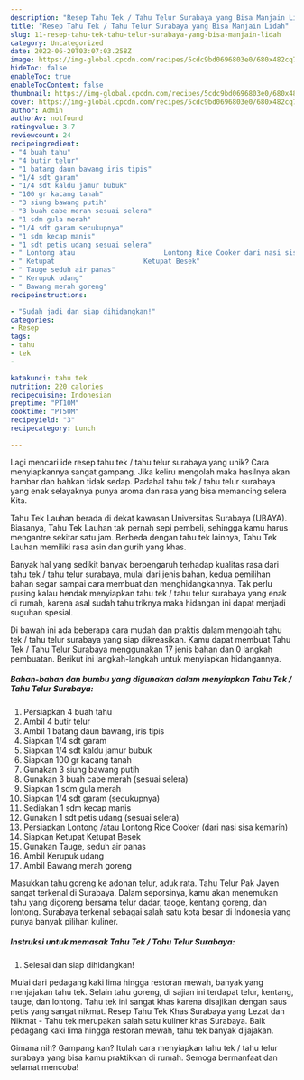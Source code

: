 ```yaml
---
description: "Resep Tahu Tek / Tahu Telur Surabaya yang Bisa Manjain Lidah"
title: "Resep Tahu Tek / Tahu Telur Surabaya yang Bisa Manjain Lidah"
slug: 11-resep-tahu-tek-tahu-telur-surabaya-yang-bisa-manjain-lidah
category: Uncategorized
date: 2022-06-20T03:07:03.258Z
image: https://img-global.cpcdn.com/recipes/5cdc9bd0696803e0/680x482cq70/tahu-tek-tahu-telur-surabaya-foto-resep-utama.jpg
hideToc: false
enableToc: true
enableTocContent: false
thumbnail: https://img-global.cpcdn.com/recipes/5cdc9bd0696803e0/680x482cq70/tahu-tek-tahu-telur-surabaya-foto-resep-utama.jpg
cover: https://img-global.cpcdn.com/recipes/5cdc9bd0696803e0/680x482cq70/tahu-tek-tahu-telur-surabaya-foto-resep-utama.jpg
author: Admin
authorAv: notfound
ratingvalue: 3.7
reviewcount: 24
recipeingredient:
- "4 buah tahu"
- "4 butir telur"
- "1 batang daun bawang iris tipis"
- "1/4 sdt garam"
- "1/4 sdt kaldu jamur bubuk"
- "100 gr kacang tanah"
- "3 siung bawang putih"
- "3 buah cabe merah sesuai selera"
- "1 sdm gula merah"
- "1/4 sdt garam secukupnya"
- "1 sdm kecap manis"
- "1 sdt petis udang sesuai selera"
- " Lontong atau                      Lontong Rice Cooker dari nasi sisa kemarin"
- " Ketupat                      Ketupat Besek"
- " Tauge seduh air panas"
- " Kerupuk udang"
- " Bawang merah goreng"
recipeinstructions:

- "Sudah jadi dan siap dihidangkan!"
categories:
- Resep
tags:
- tahu
- tek
- 

katakunci: tahu tek  
nutrition: 220 calories
recipecuisine: Indonesian
preptime: "PT10M"
cooktime: "PT50M"
recipeyield: "3"
recipecategory: Lunch

---
```





Lagi mencari ide resep tahu tek / tahu telur surabaya yang unik? Cara menyiapkannya sangat gampang. Jika keliru mengolah maka hasilnya akan hambar dan bahkan tidak sedap. Padahal tahu tek / tahu telur surabaya yang enak selayaknya punya aroma dan rasa yang bisa memancing selera Kita.





Tahu Tek Lauhan berada di dekat kawasan Universitas Surabaya (UBAYA). Biasanya, Tahu Tek Lauhan tak pernah sepi pembeli, sehingga kamu harus mengantre sekitar satu jam. Berbeda dengan tahu tek lainnya, Tahu Tek Lauhan memiliki rasa asin dan gurih yang khas.

Banyak hal yang sedikit banyak berpengaruh terhadap kualitas rasa dari tahu tek / tahu telur surabaya, mulai dari jenis bahan, kedua pemilihan bahan segar sampai cara membuat dan menghidangkannya. Tak perlu pusing kalau hendak menyiapkan tahu tek / tahu telur surabaya yang enak di rumah, karena asal sudah tahu triknya maka hidangan ini dapat menjadi suguhan spesial.






Di bawah ini ada beberapa cara mudah dan praktis dalam mengolah tahu tek / tahu telur surabaya yang siap dikreasikan. Kamu dapat membuat Tahu Tek / Tahu Telur Surabaya menggunakan 17 jenis bahan dan 0 langkah pembuatan. Berikut ini langkah-langkah untuk menyiapkan hidangannya.

<!--inarticleads1-->

##### Bahan-bahan dan bumbu yang digunakan dalam menyiapkan Tahu Tek / Tahu Telur Surabaya:

1. Persiapkan 4 buah tahu
1. Ambil 4 butir telur
1. Ambil 1 batang daun bawang, iris tipis
1. Siapkan 1/4 sdt garam
1. Siapkan 1/4 sdt kaldu jamur bubuk
1. Siapkan 100 gr kacang tanah
1. Gunakan 3 siung bawang putih
1. Gunakan 3 buah cabe merah (sesuai selera)
1. Siapkan 1 sdm gula merah
1. Siapkan 1/4 sdt garam (secukupnya)
1. Sediakan 1 sdm kecap manis
1. Gunakan 1 sdt petis udang (sesuai selera)
1. Persiapkan  Lontong /atau                      Lontong Rice Cooker (dari nasi sisa kemarin)
1. Siapkan  Ketupat                      Ketupat Besek
1. Gunakan  Tauge, seduh air panas
1. Ambil  Kerupuk udang
1. Ambil  Bawang merah goreng


Masukkan tahu goreng ke adonan telur, aduk rata. Tahu Telur Pak Jayen sangat terkenal di Surabaya. Dalam seporsinya, kamu akan menemukan tahu yang digoreng bersama telur dadar, taoge, kentang goreng, dan lontong. Surabaya terkenal sebagai salah satu kota besar di Indonesia yang punya banyak pilihan kuliner. 

<!--inarticleads2-->

##### Instruksi untuk memasak Tahu Tek / Tahu Telur Surabaya:


1. Selesai dan siap dihidangkan!

Mulai dari pedagang kaki lima hingga restoran mewah, banyak yang menjajakan tahu tek. Selain tahu goreng, di sajian ini terdapat telur, kentang, tauge, dan lontong. Tahu tek ini sangat khas karena disajikan dengan saus petis yang sangat nikmat. Resep Tahu Tek Khas Surabaya yang Lezat dan Nikmat - Tahu tek merupakan salah satu kuliner khas Surabaya. Baik pedagang kaki lima hingga restoran mewah, tahu tek banyak dijajakan. 

Gimana nih? Gampang kan? Itulah cara menyiapkan tahu tek / tahu telur surabaya yang bisa kamu praktikkan di rumah. Semoga bermanfaat dan selamat mencoba!
